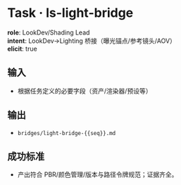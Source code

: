 # Task · ls-light-bridge

**role**: LookDev/Shading Lead  
**intent**: LookDev→Lighting 桥接（曝光锚点/参考镜头/AOV）  
**elicit**: true

## 输入

- 根据任务定义的必要字段（资产/渲染器/预设等）

## 输出

- `bridges/light-bridge-{{seq}}.md`

## 成功标准

- 产出符合 PBR/颜色管理/版本与路径令牌规范；证据齐全。
